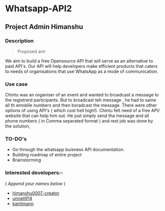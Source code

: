 # Whatsapp-API2
## Project Admin Himanshu

### Description
> Proposed aim<br>

We aim to build a free Opensource API that will serve as an alternative to paid API's. Our API will help developers make efficient products that caters to needs of organisations that use WhatsApp as a mode of communication.

### Use case
Chintu was an organiser of an event and wanted to broadcast a message to the registrerd participants. But to broadcast teh message , he had to same all th emobile numbers and then boradcast the message. There were other options of using API's ( which cost hell high!). Chintu felt need of a free API/ website that can help him out. He just simply send tha message and all phone numbers ( in Comma separated format ) and rest job was done by the solution, 

### TO-DO's
- Go through the whatsapp buisness API documentation.
- Building roadmap of entire project
- Brainstorming

### Interested developers:-
( _Append your names below_ )
- <a href='https://github.com/himanshu007-creator'>himanshu0007-creator</a>
- <a href='https://github.com/unnati914'>unnati914</a>
- <a href='https://github.com/kanitann'>kanitmann</a>